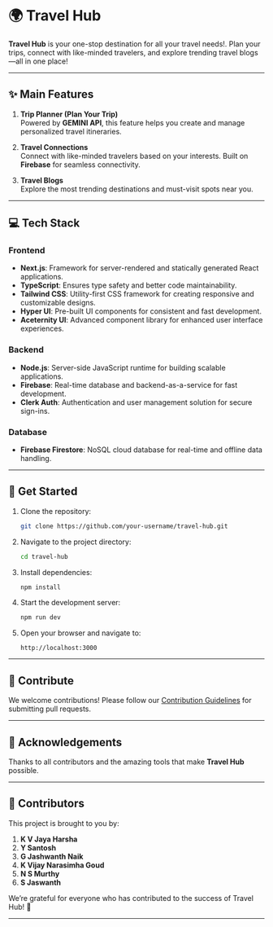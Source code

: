 
# 🌍 Travel Hub

**Travel Hub** is your one-stop destination for all your travel needs!. Plan your trips, connect with like-minded travelers, and explore trending travel blogs—all in one place!

---

## ✨ Main Features

1. **Trip Planner (Plan Your Trip)**  
   Powered by **GEMINI API**, this feature helps you create and manage personalized travel itineraries.

2. **Travel Connections**  
   Connect with like-minded travelers based on your interests. Built on **Firebase** for seamless connectivity.

3. **Travel Blogs**  
   Explore the most trending destinations and must-visit spots near you.

---

## 💻 Tech Stack

### Frontend
- **Next.js**: Framework for server-rendered and statically generated React applications.
- **TypeScript**: Ensures type safety and better code maintainability.
- **Tailwind CSS**: Utility-first CSS framework for creating responsive and customizable designs.
- **Hyper UI**: Pre-built UI components for consistent and fast development.
- **Aceternity UI**: Advanced component library for enhanced user interface experiences.

### Backend
- **Node.js**: Server-side JavaScript runtime for building scalable applications.
- **Firebase**: Real-time database and backend-as-a-service for fast development.
- **Clerk Auth**: Authentication and user management solution for secure sign-ins.

### Database
- **Firebase Firestore**: NoSQL cloud database for real-time and offline data handling.

---

## 🚀 Get Started

1. Clone the repository:  
   ```bash
   git clone https://github.com/your-username/travel-hub.git
   ```

2. Navigate to the project directory:  
   ```bash
   cd travel-hub
   ```

3. Install dependencies:  
   ```bash
   npm install
   ```

4. Start the development server:  
   ```bash
   npm run dev
   ```

5. Open your browser and navigate to:  
   ```
   http://localhost:3000
   ```

---

## 🌟 Contribute

We welcome contributions! Please follow our [Contribution Guidelines](CONTRIBUTING.md) for submitting pull requests.


---

## 🙌 Acknowledgements

Thanks to all contributors and the amazing tools that make **Travel Hub** possible.



---

## 👥 Contributors

This project is brought to you by:

1. **K V Jaya Harsha**  
2. **Y Santosh**  
3. **G Jashwanth Naik**
4. **K Vijay Narasimha Goud**
5. **N S Murthy**
6. **S Jaswanth**

We’re grateful for everyone who has contributed to the success of Travel Hub! 🎉

---

